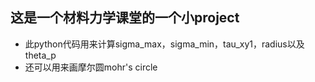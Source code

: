 ## 这是一个材料力学课堂的一个小project
+ 此python代码用来计算sigma_max，sigma_min，tau_xy1，radius以及theta_p
+ 还可以用来画摩尔圆mohr's circle
